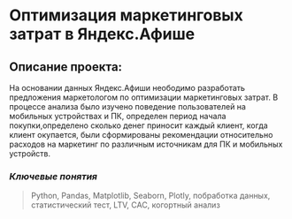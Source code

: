 #  Оптимизация маркетинговых затрат в Яндекс.Афише

## Описание проекта: 
На основании данных Яндекс.Афиши неободимо разработать предложения маркетологом по оптимизации маркетинговых затрат. В процессе анализа было изучено поведение пользователей на мобильных устройствах и ПК, определен период начала покупки,определено сколько денег приносит каждый клиент, когда клиент окупается, были сформированы рекомендации относительно расходов на маркетинг по различным источникам для ПК и мобильных устройств.

### _Ключевые понятия_
> Python, Pandas, Matplotlib, Seaborn, Plotly, побработка данных, статистический тест, LTV, CAC, когортный анализ
